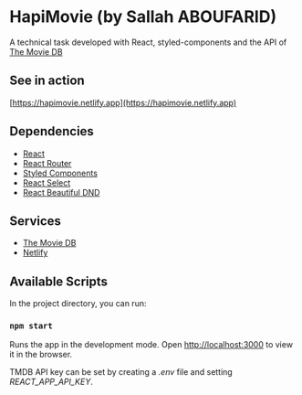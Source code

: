 # HapiMovie (by Sallah ABOUFARID)

A technical task developed with React, styled-components and the API of [The Movie DB](https://www.themoviedb.org/documentation/api)

## See in action

[https://hapimovie.netlify.app](https://hapimovie.netlify.app)

## Dependencies

- [React](https://reactjs.org)
- [React Router](https://reactrouter.com/)
- [Styled Components](https://styled-components.com/)
- [React Select](https://react-select.com/)
- [React Beautiful DND](https://github.com/atlassian/react-beautiful-dnd)

## Services

- [The Movie DB](https://www.themoviedb.org/documentation/api)
- [Netlify](https://www.netlify.com)

## Available Scripts

In the project directory, you can run:

### `npm start`

Runs the app in the development mode.
Open [http://localhost:3000](http://localhost:3000) to view it in the browser.

TMDB API key can be set by creating a _.env_ file and setting _REACT_APP_API_KEY_.
